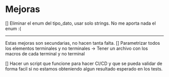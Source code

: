 # Mejoras
[] Eliminar el enum del tipo_dato, usar solo strings. No me aporta nada el enum :(

---
Estas mejoras son secundarias, no hacen tanta falta.
[] Parametrizar todos los elementos terminales y no terminales
    -> Tener un archivo con los macros de cada terminal y no terminal
    
[] Hacer un script que funcione para hacer CI/CD y que se pueda validar de forma facil si no
estamos obteniendo algun resultado esperado en los tests.